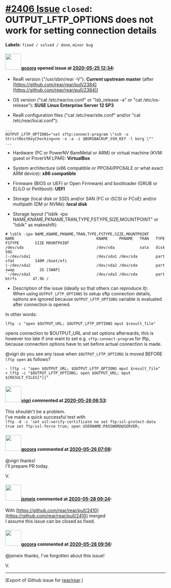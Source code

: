 [\#2406 Issue](https://github.com/rear/rear/issues/2406) `closed`: OUTPUT\_LFTP\_OPTIONS does not work for setting connection details
=====================================================================================================================================

**Labels**: `fixed / solved / done`, `minor bug`

#### <img src="https://avatars.githubusercontent.com/u/12116358?u=1c5ba9dcee5ca3082f03029a7fbe647efd30eb49&v=4" width="50">[gozora](https://github.com/gozora) opened issue at [2020-05-25 12:34](https://github.com/rear/rear/issues/2406):

-   ReaR version ("/usr/sbin/rear -V"): **Current upstream master**
    (after
    [https://github.com/rear/rear/pull/2384](https://github.com/rear/rear/pull/2384))

-   OS version ("cat /etc/rear/os.conf" or "lsb\_release -a" or "cat
    /etc/os-release"): **SUSE Linux Enterprise Server 12 SP3**

-   ReaR configuration files ("cat /etc/rear/site.conf" and/or "cat
    /etc/rear/local.conf"):

<!-- -->

    ...
    OUTPUT_LFTP_OPTIONS="set sftp:connect-program \"ssh -o StrictHostKeyChecking=no -x -a -i $BORGBACKUP_SSH_KEY -l borg \""
    ...

-   Hardware (PC or PowerNV BareMetal or ARM) or virtual machine (KVM
    guest or PoverVM LPAR): **VirtualBox**

-   System architecture (x86 compatible or PPC64/PPC64LE or what exact
    ARM device): **x86 compatible**

-   Firmware (BIOS or UEFI or Open Firmware) and bootloader (GRUB or
    ELILO or Petitboot): **UEFI**

-   Storage (local disk or SSD) and/or SAN (FC or iSCSI or FCoE) and/or
    multipath (DM or NVMe): **local disk**

-   Storage layout ("lsblk -ipo
    NAME,KNAME,PKNAME,TRAN,TYPE,FSTYPE,SIZE,MOUNTPOINT" or "lsblk" as
    makeshift):

<!-- -->

    # lsblk -ipo NAME,KNAME,PKNAME,TRAN,TYPE,FSTYPE,SIZE,MOUNTPOINT
    NAME                                    KNAME     PKNAME   TRAN   TYPE FSTYPE       SIZE MOUNTPOINT
    /dev/sda                                /dev/sda           sata   disk               50G 
    |-/dev/sda1                             /dev/sda1 /dev/sda        part vfat         148M /boot/efi
    |-/dev/sda2                             /dev/sda2 /dev/sda        part swap           2G [SWAP]
    `-/dev/sda3                             /dev/sda3 /dev/sda        part btrfs       47.9G /

-   Description of the issue (ideally so that others can reproduce
    it):  
    When using `OUTPUT_LFTP_OPTIONS` to setup sftp connection details,
    options are ignored because `OUTPUT_LFTP_OPTIONS` variable is
    evaluated after connection is opened.

In other words:

    lftp -c "open $OUTPUT_URL; $OUTPUT_LFTP_OPTIONS mput $result_file"

opens connection to $OUTPUT\_URL and set options afterwards, this is
however too late if one want to set e.g. `sftp:connect-program` for
lftp, because connection options have to set before actual connection is
made.

@vigri do you see any issue when `$OUTPUT_LFTP_OPTIONS` is moved BEFORE
`lftp open` as follows?

    - lftp -c "open $OUTPUT_URL; $OUTPUT_LFTP_OPTIONS mput $result_file"
    + lftp -c "$OUTPUT_LFTP_OPTIONS; open $OUTPUT_URL; mput ${RESULT_FILES[*]}"

#### <img src="https://avatars.githubusercontent.com/u/2580723?u=3441b7f2517ebc5cf7f559c79d4b9f58c43a0ab2&v=4" width="50">[vigri](https://github.com/vigri) commented at [2020-05-26 06:53](https://github.com/rear/rear/issues/2406#issuecomment-633842677):

This shouldn't be a problem.  
I've made a quick successful test with  
`lftp -d -c 'set ssl:verify-certificate no set ftp:ssl-protect-data true set ftp:ssl-force true; open USERNAME:PASSWORD@SERVER;`

#### <img src="https://avatars.githubusercontent.com/u/12116358?u=1c5ba9dcee5ca3082f03029a7fbe647efd30eb49&v=4" width="50">[gozora](https://github.com/gozora) commented at [2020-05-26 07:08](https://github.com/rear/rear/issues/2406#issuecomment-633849522):

@vigri thanks!  
I'll prepare PR today.

V.

#### <img src="https://avatars.githubusercontent.com/u/1788608?u=925fc54e2ce01551392622446ece427f51e2f0ce&v=4" width="50">[jsmeix](https://github.com/jsmeix) commented at [2020-05-28 09:24](https://github.com/rear/rear/issues/2406#issuecomment-635226705):

With
[https://github.com/rear/rear/pull/2410](https://github.com/rear/rear/pull/2410)
merged  
I assume this issue can be closed as fixed.

#### <img src="https://avatars.githubusercontent.com/u/12116358?u=1c5ba9dcee5ca3082f03029a7fbe647efd30eb49&v=4" width="50">[gozora](https://github.com/gozora) commented at [2020-05-28 09:56](https://github.com/rear/rear/issues/2406#issuecomment-635242273):

@jsmeix thanks, I've forgotten about this issue!

V.

------------------------------------------------------------------------

\[Export of Github issue for
[rear/rear](https://github.com/rear/rear).\]
